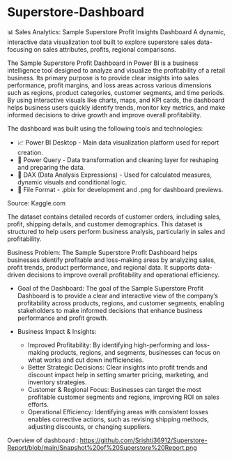 # Superstore-Dashboard
📊 Sales Analytics: Sample Superstore Profit Insights Dashboard
A dynamic, interactive data visualization tool built to explore superstore sales data- focusing on sales attributes, profits, regional comparisons.

The Sample Superstore Profit Dashboard in Power BI is a business intelligence tool designed to analyze and visualize the profitability of a retail business. Its primary purpose is to provide clear insights into sales performance, profit margins, and loss areas across various dimensions such as regions, product categories, customer segments, and time periods. By using interactive visuals like charts, maps, and KPI cards, the dashboard helps business users quickly identify trends, monitor key metrics, and make informed decisions to drive growth and improve overall profitability.

The dashboard was built using the following tools and technologies:
- 📈 Power BI Desktop - Main data visualization platform used for report creation.
- 📝 Power Query - Data transformation and cleaning layer for reshaping and preparing the data.
- 🧠 DAX (Data Analysis Expressions) - Used for calculated measures, dynamic visuals and conditional logic.
- 📂 File Format - .pbix for development and .png for dashboard previews.

Source: Kaggle.com

The dataset contains detailed records of customer orders, including sales, profit, shipping details, and customer demographics. This dataset is structured to help users perform business analysis, particularly in sales and profitability.

Business Problem:
The Sample Superstore Profit Dashboard helps businesses identify profitable and loss-making areas by analyzing sales, profit trends, product performance, and regional data. It supports data-driven decisions to improve overall profitability and operational efficiency.

- Goal of the Dashboard:
The goal of the Sample Superstore Profit Dashboard is to provide a clear and interactive view of the company’s profitability across products, regions, and customer segments, enabling stakeholders to make informed decisions that enhance business performance and profit growth.

- Business Impact & Insights:
  - Improved Profitability: By identifying high-performing and loss-making products, regions, and segments, businesses can focus on what works and cut down inefficiencies.
  - Better Strategic Decisions: Clear insights into profit trends and discount impact help in setting smarter pricing, marketing, and inventory strategies.
  - Customer & Regional Focus: Businesses can target the most profitable customer segments and regions, improving ROI on sales efforts.
  - Operational Efficiency: Identifying areas with consistent losses enables corrective actions, such as revising shipping methods, adjusting discounts, or changing suppliers.

Overview of dashboard : https://github.com/Srishti36912/Superstore-Report/blob/main/Snapshot%20of%20Superstore%20Report.png
